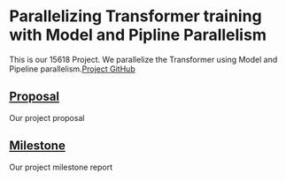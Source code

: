 # Parallelizing Transformer training with Model and Pipline Parallelism
This is our 15618 Project. We parallelize the Transformer using Model and Pipeline parallelism.[Project GitHub](https://github.com/xyd18/ExtremeWeatherProject)

## [Proposal](proposal/index.md)
Our project proposal

## [Milestone](milestone/index.md)
Our project milestone report